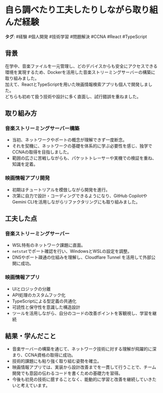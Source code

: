#  自ら調べたり工夫したりしながら取り組んだ経験

**タグ**: #経験 #個人開発 #技術学習 #問題解決 #CCNA #React #TypeScript

## 背景

在学中、音楽ファイルを一元管理し、どのデバイスからも安全にアクセスできる環境を実現するため、Dockerを活用した音楽ストリーミングサーバーの構築に取り組みました。  
加えて、ReactとTypeScriptを用いた映画情報検索アプリも個人で開発しました。  
どちらも初めて扱う技術や設計に多く直面し、試行錯誤を重ねました。

## 取り組み方

### 音楽ストリーミングサーバー構築

- 当初、ネットワークやポートの概念が理解できず一度断念。
- それを契機に、ネットワークの基礎を体系的に学ぶ必要性を感じ、独学でCCNAの取得を目指しました。
- 範囲の広さに苦戦しながらも、パケットトレーサーや実機での検証を重ね、知識を定着。

### 映画情報アプリ開発

- 初期はチュートリアルを模倣しながら開発を進行。
- 次第に自力で設計・コーディングできるようになり、GitHub CopilotやGemini CLIを活用しながらリファクタリングにも取り組みました。

## 工夫した点

### 音楽ストリーミングサーバー

- WSL特有のネットワーク課題に直面。
- `netstat`でポート確認を行い、WindowsとWSLの設定を調整。
- DNSやポート疎通の仕組みを理解し、Cloudflare Tunnel を活用して外部公開に成功。

### 映画情報アプリ

- UIとロジックの分離
- API処理のカスタムフック化
- TypeScriptによる型定義の共通化
- 可読性と保守性を意識した構造設計
- ツールを活用しながら、自分のコードの改善ポイントを客観視し、学習を継続

## 結果・学んだこと

- 音楽サーバーの構築を通じて、ネットワーク技術に対する理解が飛躍的に深まり、CCNA資格の取得に成功。
- 技術的課題にも粘り強く取り組む姿勢を確立。
- 映画情報アプリでは、実装から設計改善までを一貫して行うことで、チーム開発でも意図の伝わるコードを書くための基礎力を習得。
- 今後も初見の技術に臆することなく、能動的に学習と改善を継続していきたいと考えています。

